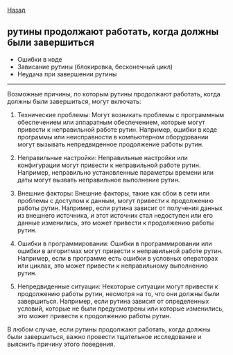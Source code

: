 [Назад](/L1/L1_.md) 
## рутины продолжают работать, когда должны были завершиться

- Ошибки в коде
- Зависание рутины (блокировка, бесконечный цикл)
- Неудача при завершении рутины 


------------------------------
Возможные причины, по которым рутины продолжают работать, когда должны были завершиться, могут включать:

1. Технические проблемы: Могут возникать проблемы с программным обеспечением или аппаратным обеспечением, которые могут привести к неправильной работе рутин. Например, ошибки в коде программы или неисправности в компьютерном оборудовании могут вызывать непредвиденное продолжение работы рутин.

2. Неправильные настройки: Неправильные настройки или конфигурации могут привести к неправильной работе рутин. Например, неправильно установленные параметры времени или даты могут вызвать неправильное выполнение рутин.

3. Внешние факторы: Внешние факторы, такие как сбои в сети или проблемы с доступом к данным, могут привести к продолжению работы рутин. Например, если рутина зависит от получения данных из внешнего источника, и этот источник стал недоступен или его данные изменились, это может привести к продолжению работы рутин.

4. Ошибки в программировании: Ошибки в программировании или ошибки в алгоритмах могут привести к неправильной работе рутин. Например, если в программе есть ошибки в условных операторах или циклах, это может привести к неправильному выполнению рутин.

5. Непредвиденные ситуации: Некоторые ситуации могут привести к продолжению работы рутин, несмотря на то, что они должны были завершиться. Например, если рутина зависит от определенных условий, которые не были предусмотрены или которые изменились, это может привести к продолжению работы рутин.

В любом случае, если рутины продолжают работать, когда должны были завершиться, важно провести тщательное исследование и выяснить причину этого поведения.
